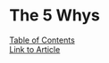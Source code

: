 # The 5 Whys
[Table of Contents](README.md)  
[Link to Article](https://www.mindtools.com/pages/article/newTMC_5W.htm)  